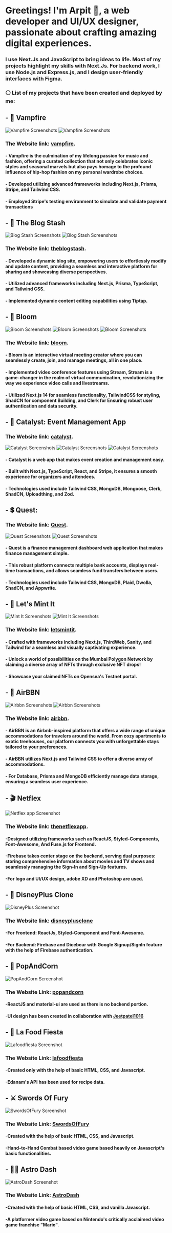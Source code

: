 #  Greetings! I'm Arpit 📿, a web developer and UI/UX designer, passionate about crafting amazing digital experiences.

### I use Next.Js and JavaScript to bring ideas to life. Most of my projects highlight my skills with Next.Js. For backend work, I use Node.js and Express.js, and I design user-friendly interfaces with Figma. 

### ⚪ List of my projects that have been created and deployed by me:

## - 👠 Vampfire 

  ![Vampfire Screenshots](https://drive.google.com/uc?id=1NQV2eiGmadG8QHO1LOEn9IE6w3TSDKAf)
  ![Vampfire Screenshots](https://drive.google.com/uc?id=1BmmhKV2z93p5NWLkOi2KnugcgldnlHCs)
  
  ### The Website link: [vampfire](https://vampfire.vercel.app/).
  
  
  #### - Vampfire is the culmination of my lifelong passion for music and fashion, offering a curated collection that not only celebrates iconic styles and seasonal marvels but also pays homage to the profound influence of hip-hop fashion on my personal wardrobe choices.
  #### - Developed utilizing advanced frameworks including Next.js, Prisma, Stripe, and Tailwind CSS.
  #### - Employed Stripe's testing environment to simulate and validate payment transactions

## - 📰 The Blog Stash
  ![Blog Stash Screenshots](https://drive.google.com/uc?id=1_ewQhQjk4_cOunDFEdK5A79lEd-p2-Ay)
  ![Blog Stash Screenshots](https://drive.google.com/uc?id=1mEXSzdXPB8mleLfIpTw90cOtczBO-_mA)
  
  ### The Website link: [theblogstash](https://the-blog-stash.vercel.app/).
  
  
  #### - Developed a dynamic blog site, empowering users to effortlessly modify and update content, providing a seamless and interactive platform for sharing and showcasing diverse perspectives.  
  #### - Utilized advanced frameworks including Next.js, Prisma, TypeScript, and Tailwind CSS.
  #### - Implemented dynamic content editing capabilities using Tiptap.

  
  ## - 🌸 Bloom
  ![Bloom Screenshots](https://drive.google.com/uc?id=1cLOFE876dt857eEPVhCuU3TYa37GQ_5i)
  ![Bloom Screenshots](https://drive.google.com/uc?id=1sdi2pgU0Lyv55_xZ6CsZ1fm2CyUcu6aV)
  ![Bloom Screenshots](https://drive.google.com/uc?id=1oxDIPGOimQ_ut0GvvbtxfVvxAB0pF6xS)
  
  
  ### The Website link: [bloom](https://bloom-meetings.vercel.app/).
  
  
  #### - Bloom is an interactive virtual meeting creator where you can seamlessly create, join, and manage meetings, all in one place.  
  #### - Implemented video conference features using Stream, Stream is a game-changer in the realm of virtual communication, revolutionizing the way we experience video calls and livestreams.
  #### - Utilized Next.js 14 for seamless functionality, TailwindCSS for styling, ShadCN for component Building, and Clerk for Ensuring robust user authentication and data security.

## - 🍋 Catalyst: Event Management App

  ### The Website link: [catalyst](thecatalyst.vercel.app/).

  ![Catalyst Screenshots](https://drive.google.com/uc?id=1z9DDAytWZoMH4mUdShWxoUZ68Tt3-8x2)
  ![Catalyst Screenshots](https://drive.google.com/uc?id=1rQN1ttucyQl3j1hW37vEJm2z4DzfGb1X)
  ![Catalyst Screenshots](https://drive.google.com/uc?id=1cAflc9k0loyPCFhuioJevrYr0_Bw0CzG)
  

#### - Catalyst is a web app that makes event creation and management easy. 
#### - Built with Next.js, TypeScript, React, and Stripe, it ensures a smooth experience for organizers and attendees. 
#### - Technologies used include Tailwind CSS, MongoDB, Mongoose, Clerk, ShadCN, Uploadthing, and Zod.

## - 💲 Quest:

  ### The Website link: [Quest](https://quest-finance.vercel.app/).

  ![Quest Screenshots](https://drive.google.com/uc?id=1qqWtEr7rNT61Upwnv5OWiCoytljGdJ2F)
  ![Quest Screenshots](https://drive.google.com/uc?id=1jXJy9wm8-YOlyRk4pi8W1yhomcwcB8vl)
 
#### - Quest is a finance management dashboard web application that makes finance management simple. 
#### - This robust platform connects multiple bank accounts, displays real-time transactions, and allows seamless fund transfers between users. 
#### - Technologies used include Tailwind CSS, MongoDB, Plaid, Dwolla, ShadCN, and Appwrite.



## - 👛 Let's Mint It

  ![Mint It Screenshots](https://drive.google.com/uc?id=1Duy728KhZLyAQZhSb9Ew6kH8cQ04D5RJ)
  ![Mint It Screenshots](https://drive.google.com/uc?id=1jXJy9wm8-YOlyRk4pi8W1yhomcwcB8vl)
  
  ### The Website link: [letsmintit](https://letsmintit.vercel.app/).
  
  
  #### - Crafted with frameworks including Next.js, ThirdWeb, Sanity, and Tailwind for a seamless and visually captivating experience.
  #### - Unlock a world of possibilities on the Mumbai Polygon Network by claiming a diverse array of NFTs through exclusive NFT drops!
  #### - Showcase your claimed NFTs on Opensea's Testnet portal.

## - 🏨 AirBBN

  ![Airbbn Screenshots](https://drive.google.com/uc?id=1l_GXF8E7LKwAtvne50NcVrpZ9_9_LnqF)
  ![Airbbn Screenshots](https://drive.google.com/uc?id=1oyuloHuh53ZkgiqQbVWdok7-7M8PRRp9)
  
  ### The Website link: [airbbn](https://airbbn.vercel.app/).
  
  
  #### - AirBBN is an Airbnb-inspired platform that offers a wide range of unique accommodations for travelers around the world. From cozy apartments to exotic treehouses, our platform connects you with unforgettable stays tailored to your preferences.
  #### - AirBBN utilizes Next.js and Tailwind CSS to offer a diverse array of accommodations.
  #### - For Database, Prisma and MongoDB efficiently manage data storage, ensuring a seamless user experience.

## - 🎬 Netflex

  ![Netflex app Screenshot](https://drive.google.com/uc?id=1F1j997kcKaPt3jL-7tHQ1faMhEgOg5N_)
  
  ### The Website link: [thenetflexapp](https://thenetflexapp.vercel.app/).
  
  
  #### -Designed utilizing frameworks such as ReactJS, Styled-Components, Font-Awesome, And Fuse.js for Frontend.
  #### -Firebase takes center stage on the backend, serving dual purposes: storing comprehensive information about movies and TV shows and seamlessly managing the Sign-In and Sign-Up features.
  #### -For logo and UI/UX design, adobe XD and Photoshop are used.
  
  
## - 🎥 DisneyPlus Clone

  ![DisneyPlus Screenshot](https://drive.google.com/uc?id=1Pu7ACP9nrQ8si7gVUahrzJO9OgOufu_6)
  
  ### The Website link: [disneyplusclone](https://thedisneyplusclone.vercel.app)
  
  
  #### -For Frontend: ReactJs, Styled-Component and Font-Awesome.
  #### -For Backend: Firebase and Dicebear with Google Signup/SignIn feature with the help of Firebase authentication.


## - 🍿 PopAndCorn

  ![PopAndCorn Screenshot](https://drive.google.com/uc?id=1A-yFW7cks0XzmpgAYr_VqJJf4hFu3q1B)
  
  ### The Website Link: [popandcorn](https://popandcorn.netlify.app/)
  
  #### -ReactJS and material-ui are used as there is no backend portion.
  #### -UI design has been created in collaboration with [Jeetpatel1016](https://github.com/JeetPatel1016)

## - 🍜 La Food Fiesta

  ![Lafoodfiesta Screenshot](https://drive.google.com/uc?id=1YA_0SsaxNU_hc2-Q40EQFS6GEvj5t9Z_)
  
  ### The Website Link: [lafoodfiesta](https://magnifiques.github.io/lafoodfiesta/)
  
  #### -Created only with the help of basic HTML, CSS, and Javascript.
  #### -Edanam's API has been used for recipe data.
  
## - ⚔ Swords Of Fury

  ![SwordsOfFury Screenshot](https://drive.google.com/uc?id=1ct9a3ndcTeK0ElKux3UjED4g5BLsaHVp)
  
  ### The Website Link: [SwordsOfFury](https://swordfight.netlify.app/)
  
  #### -Created with the help of basic HTML, CSS, and Javascript.
  #### -Hand-to-Hand Combat based video game based heavily on Javascript's basic functionalities.
  
  
## - 👩‍🚀 Astro Dash

  ![AstroDash Screenshot](https://drive.google.com/uc?id=1sdWRTQtSMVmAxo2Hct3VX2Vpai1B0wOB)
  
  ### The Website Link: [AstroDash](https://theastrodash.netlify.app/)
  
  #### -Created with the help of basic HTML, CSS, and vanilla Javascript.
  #### -A platformer video game based on Nintendo's critically acclaimed video game franchise "Mario".  
<!--
**magnifiques/magnifiques** is a ✨ _special_ ✨ repository because its `README.md` (this file) appears on your GitHub profile.

Here are some ideas to get you started:

- 🔭 I’m currently working on ...
- 🌱 I’m currently learning ...
- 👯 I’m looking to collaborate on ...
- 🤔 I’m looking for help with ...
- 💬 Ask me about ...
- 📫 How to reach me: ...
- 😄 Pronouns: ...
- ⚡ Fun fact: ...
-->

